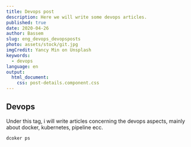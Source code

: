 ```yaml
---
title: Devops post
description: Here we will write some devops articles. 
published: true
date: 2020-04-26
author: Bassem 
slug: eng_devops_devopsposts
photo: assets/stock/git.jpg
imgCredit: Yancy Min on Unsplash
keywords:
  - devops
language: en
output:
  html_document:
    css: post-details.component.css
---
```


## Devops
Under this tag, i will write articles concerning the devops aspects, mainly about docker, kubernetes, pipeline ecc.

```bash
dcoker ps
```

